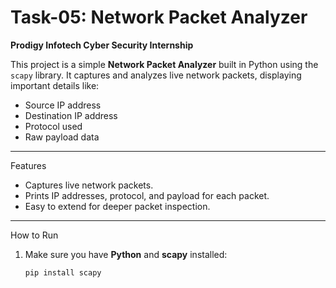
# Task-05: Network Packet Analyzer

**Prodigy Infotech Cyber Security Internship**

This project is a simple **Network Packet Analyzer** built in Python using the `scapy` library. It captures and analyzes live network packets, displaying important details like:

- Source IP address
- Destination IP address
- Protocol used
- Raw payload data

---

 Features

- Captures live network packets.
- Prints IP addresses, protocol, and payload for each packet.
- Easy to extend for deeper packet inspection.

---

 How to Run

1. Make sure you have **Python** and **scapy** installed:  
   ```bash
   pip install scapy

